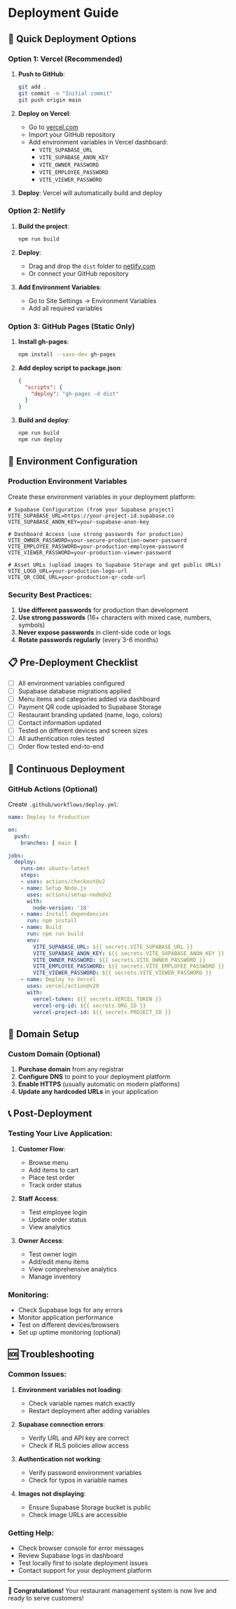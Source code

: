 # Deployment Guide

## 🚀 Quick Deployment Options

### Option 1: Vercel (Recommended)

1. **Push to GitHub**:
   ```bash
   git add .
   git commit -m "Initial commit"
   git push origin main
   ```

2. **Deploy on Vercel**:
   - Go to [vercel.com](https://vercel.com)
   - Import your GitHub repository
   - Add environment variables in Vercel dashboard:
     - `VITE_SUPABASE_URL`
     - `VITE_SUPABASE_ANON_KEY`
     - `VITE_OWNER_PASSWORD`
     - `VITE_EMPLOYEE_PASSWORD`
     - `VITE_VIEWER_PASSWORD`

3. **Deploy**: Vercel will automatically build and deploy

### Option 2: Netlify

1. **Build the project**:
   ```bash
   npm run build
   ```

2. **Deploy**:
   - Drag and drop the `dist` folder to [netlify.com](https://netlify.com)
   - Or connect your GitHub repository

3. **Add Environment Variables**:
   - Go to Site Settings → Environment Variables
   - Add all required variables

### Option 3: GitHub Pages (Static Only)

1. **Install gh-pages**:
   ```bash
   npm install --save-dev gh-pages
   ```

2. **Add deploy script to package.json**:
   ```json
   {
     "scripts": {
       "deploy": "gh-pages -d dist"
     }
   }
   ```

3. **Build and deploy**:
   ```bash
   npm run build
   npm run deploy
   ```

## 🔧 Environment Configuration

### Production Environment Variables

Create these environment variables in your deployment platform:

```env
# Supabase Configuration (from your Supabase project)
VITE_SUPABASE_URL=https://your-project-id.supabase.co
VITE_SUPABASE_ANON_KEY=your-supabase-anon-key

# Dashboard Access (use strong passwords for production)
VITE_OWNER_PASSWORD=your-secure-production-owner-password
VITE_EMPLOYEE_PASSWORD=your-production-employee-password
VITE_VIEWER_PASSWORD=your-production-viewer-password

# Asset URLs (upload images to Supabase Storage and get public URLs)
VITE_LOGO_URL=your-production-logo-url
VITE_QR_CODE_URL=your-production-qr-code-url
```

### Security Best Practices:

1. **Use different passwords** for production than development
2. **Use strong passwords** (16+ characters with mixed case, numbers, symbols)
3. **Never expose passwords** in client-side code or logs
4. **Rotate passwords regularly** (every 3-6 months)

## 📋 Pre-Deployment Checklist

- [ ] All environment variables configured
- [ ] Supabase database migrations applied
- [ ] Menu items and categories added via dashboard
- [ ] Payment QR code uploaded to Supabase Storage
- [ ] Restaurant branding updated (name, logo, colors)
- [ ] Contact information updated
- [ ] Tested on different devices and screen sizes
- [ ] All authentication roles tested
- [ ] Order flow tested end-to-end

## 🔄 Continuous Deployment

### GitHub Actions (Optional)

Create `.github/workflows/deploy.yml`:

```yaml
name: Deploy to Production

on:
  push:
    branches: [ main ]

jobs:
  deploy:
    runs-on: ubuntu-latest
    steps:
    - uses: actions/checkout@v2
    - name: Setup Node.js
      uses: actions/setup-node@v2
      with:
        node-version: '18'
    - name: Install dependencies
      run: npm install
    - name: Build
      run: npm run build
      env:
        VITE_SUPABASE_URL: ${{ secrets.VITE_SUPABASE_URL }}
        VITE_SUPABASE_ANON_KEY: ${{ secrets.VITE_SUPABASE_ANON_KEY }}
        VITE_OWNER_PASSWORD: ${{ secrets.VITE_OWNER_PASSWORD }}
        VITE_EMPLOYEE_PASSWORD: ${{ secrets.VITE_EMPLOYEE_PASSWORD }}
        VITE_VIEWER_PASSWORD: ${{ secrets.VITE_VIEWER_PASSWORD }}
    - name: Deploy to Vercel
      uses: vercel/action@v20
      with:
        vercel-token: ${{ secrets.VERCEL_TOKEN }}
        vercel-org-id: ${{ secrets.ORG_ID }}
        vercel-project-id: ${{ secrets.PROJECT_ID }}
```

## 🎯 Domain Setup

### Custom Domain (Optional)

1. **Purchase domain** from any registrar
2. **Configure DNS** to point to your deployment platform
3. **Enable HTTPS** (usually automatic on modern platforms)
4. **Update any hardcoded URLs** in your application

## 📞 Post-Deployment

### Testing Your Live Application:

1. **Customer Flow**:
   - Browse menu
   - Add items to cart
   - Place test order
   - Track order status

2. **Staff Access**:
   - Test employee login
   - Update order status
   - View analytics

3. **Owner Access**:
   - Test owner login
   - Add/edit menu items
   - View comprehensive analytics
   - Manage inventory

### Monitoring:

- Check Supabase logs for any errors
- Monitor application performance
- Test on different devices/browsers
- Set up uptime monitoring (optional)

## 🆘 Troubleshooting

### Common Issues:

1. **Environment variables not loading**:
   - Check variable names match exactly
   - Restart deployment after adding variables

2. **Supabase connection errors**:
   - Verify URL and API key are correct
   - Check if RLS policies allow access

3. **Authentication not working**:
   - Verify password environment variables
   - Check for typos in variable names

4. **Images not displaying**:
   - Ensure Supabase Storage bucket is public
   - Check image URLs are accessible

### Getting Help:

- Check browser console for error messages
- Review Supabase logs in dashboard
- Test locally first to isolate deployment issues
- Contact support for your deployment platform

---

**🎉 Congratulations!** Your restaurant management system is now live and ready to serve customers!
